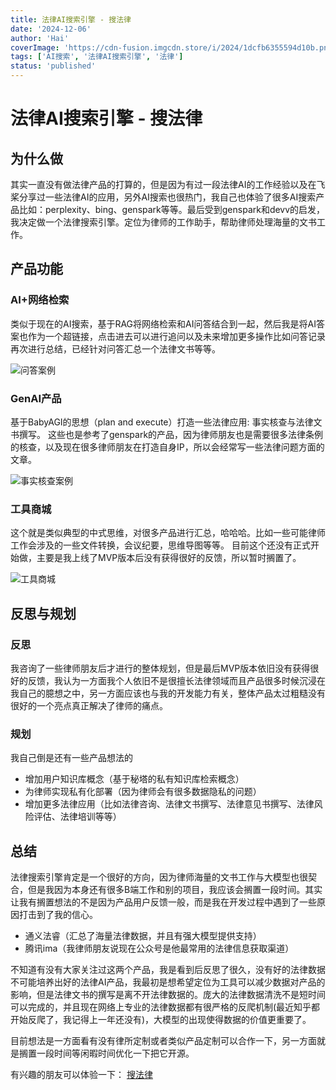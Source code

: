 ```yaml
---
title: 法律AI搜索引擎 - 搜法律
date: '2024-12-06'
author: 'Hai'
coverImage: 'https://cdn-fusion.imgcdn.store/i/2024/1dcfb6355594d10b.png'
tags: ['AI搜索', '法律AI搜索引擎', '法律']
status: 'published'
---
```


# 法律AI搜索引擎 - 搜法律

## 为什么做

其实一直没有做法律产品的打算的，但是因为有过一段法律AI的工作经验以及在飞桨分享过一些法律AI的应用，另外AI搜索也很热门，我自己也体验了很多AI搜索产品比如：perplexity、bing、genspark等等。最后受到genspark和devv的启发，我决定做一个法律搜索引擎。定位为律师的工作助手，帮助律师处理海量的文书工作。

## 产品功能

### AI+网络检索

类似于现在的AI搜索，基于RAG将网络检索和AI问答结合到一起，然后我是将AI答案也作为一个超链接，点击进去可以进行追问以及未来增加更多操作比如问答记录再次进行总结，已经针对问答汇总一个法律文书等等。

![问答案例](https://s21.ax1x.com/2024/12/06/pATsJ4f.png)

### GenAI产品

基于BabyAGI的思想（plan and execute）打造一些法律应用: 事实核查与法律文书撰写。
这些也是参考了genspark的产品，因为律师朋友也是需要很多法律条例的核查，以及现在很多律师朋友在打造自身IP，所以会经常写一些法律问题方面的文章。

![事实核查案例](https://s21.ax1x.com/2024/12/06/pATsUgg.png)

### 工具商城

这个就是类似典型的中式思维，对很多产品进行汇总，哈哈哈。比如一些可能律师工作会涉及的一些文件转换，会议纪要，思维导图等等。
目前这个还没有正式开始做，主要是我上线了MVP版本后没有获得很好的反馈，所以暂时搁置了。

![工具商城](https://cdn-fusion.imgcdn.store/i/2024/5411773690a546d8.png)

## 反思与规划

### 反思

我咨询了一些律师朋友后才进行的整体规划，但是最后MVP版本依旧没有获得很好的反馈，我认为一方面我个人依旧不是很擅长法律领域而且产品很多时候沉浸在我自己的臆想之中，另一方面应该也与我的开发能力有关，整体产品太过粗糙没有很好的一个亮点真正解决了律师的痛点。

### 规划

我自己倒是还有一些产品想法的

* 增加用户知识库概念（基于秘塔的私有知识库检索概念）
* 为律师实现私有化部署（因为律师会有很多数据隐私的问题）
* 增加更多法律应用（比如法律咨询、法律文书撰写、法律意见书撰写、法律风险评估、法律培训等等）

## 总结

法律搜索引擎肯定是一个很好的方向，因为律师海量的文书工作与大模型也很契合，但是我因为本身还有很多B端工作和别的项目，我应该会搁置一段时间。其实让我有搁置想法的不是因为产品用户反馈一般，而是我在开发过程中遇到了一些原因打击到了我的信心。

* 通义法睿（汇总了海量法律数据，并且有强大模型提供支持）
* 腾讯ima（我律师朋友说现在公众号是他最常用的法律信息获取渠道）

不知道有没有大家关注过这两个产品，我是看到后反思了很久，没有好的法律数据不可能培养出好的法律AI产品，我最初是想希望定位为工具可以减少数据对产品的影响，但是法律文书的撰写是离不开法律数据的。庞大的法律数据清洗不是短时间可以完成的，并且现在网络上专业的法律数据都有很严格的反爬机制(最近知乎都开始反爬了，我记得上一年还没有)，大模型的出现使得数据的价值更重要了。

目前想法是一方面看有没有律所定制或者类似产品定制可以合作一下，另一方面就是搁置一段时间等闲暇时间优化一下把它开源。

有兴趣的朋友可以体验一下：
[搜法律](https://soufalv.com/)
